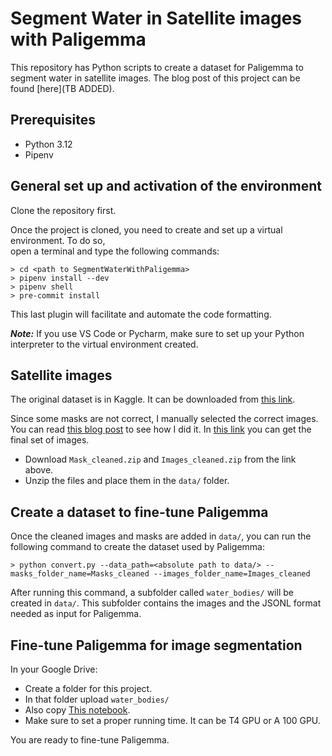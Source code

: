 # Segment Water in Satellite images with Paligemma
This repository has Python scripts to create a dataset for Paligemma to segment water in satellite images.
The blog post of this project can be found [here](TB ADDED).

## Prerequisites 
- Python 3.12 
- Pipenv

## General set up and activation of the environment 
Clone the repository first.

Once the project is cloned, you need to create and set up a virtual environment. To do so,  
open a terminal and type the following commands:

```
> cd <path to SegmentWaterWithPaligemma>
> pipenv install --dev
> pipenv shell
> pre-commit install 
```

This last plugin will facilitate and automate the code formatting.

***Note:*** If you use VS Code or Pycharm, make sure to set up your Python interpreter 
to the virtual environment created.

## Satellite images
The original dataset is in Kaggle. It can be downloaded from [this link](https://www.kaggle.com/datasets/franciscoescobar/satellite-images-of-water-bodies). 

Since some masks are not correct, I manually selected the correct images. You can read [this blog post]()
to see how I did it. In [this link](https://drive.google.com/drive/folders/1U9MkU1fU6uZQrbN5-SAvewOU4dITuhtj?usp=sharing) 
you can get the final set of images.  

* Download `Mask_cleaned.zip` and `Images_cleaned.zip` from the link above.
* Unzip the files and place them in the `data/` folder.

## Create a dataset to fine-tune Paligemma

Once the cleaned images and masks are added in `data/`, you can run the following command 
to create the dataset used by Paligemma:

```
> python convert.py --data_path=<absolute path to data/> --masks_folder_name=Masks_cleaned --images_folder_name=Images_cleaned
```

After running this command, a subfolder called `water_bodies/` will be created in `data/`.
This subfolder contains the images and the JSONL format needed as input for Paligemma. 

## Fine-tune Paligemma for image segmentation
In your Google Drive:
* Create a folder for this project.
* In that folder upload `water_bodies/` 
* Also copy [This notebook](https://colab.research.google.com/drive/1t64cFa9RxjLn8_gLib64rbW_LyYuBKgE?usp=sharing). 
* Make sure to set a proper running time. It can be T4 GPU or A 100 GPU. 

You are ready to fine-tune Paligemma.
